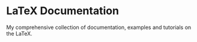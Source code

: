 # LaTeX Documentation
My comprehensive collection of documentation, examples and tutorials  on the LaTeX.
